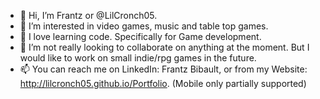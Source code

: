 - 👋 Hi, I’m Frantz or @LilCronch05.
- 👀 I’m interested in video games, music and table top games.
- 🌱 I love learning code. Specifically for Game development.
- 💞️ I’m not really looking to collaborate on anything at the moment. But I would like to work on small indie/rpg games in the future.
- 📫 You can reach me on LinkedIn: Frantz Bibault, or from my Website: http://lilcronch05.github.io/Portfolio. (Mobile only partially supported)

<!---
LilCronch05/LilCronch05 is a ✨ special ✨ repository because its `README.md` (this file) appears on your GitHub profile.
You can click the Preview link to take a look at your changes.
--->
